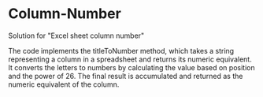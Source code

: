 # Column-Number
Solution for "Excel sheet column number"

The code implements the titleToNumber method, which takes a string representing a column in a spreadsheet and returns its numeric equivalent. It converts the letters to numbers by calculating the value based on position and the power of 26. The final result is accumulated and returned as the numeric equivalent of the column.
